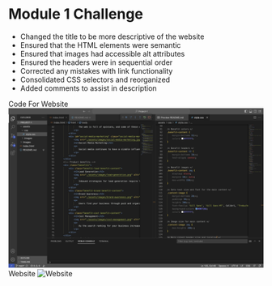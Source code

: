 # Module 1 Challenge
- Changed the title to be more descriptive of the website
- Ensured that the HTML elements were semantic
- Ensured that images had accessible alt attributes
- Ensured the headers were in sequential order
- Corrected any mistakes with link functionality
- Consolidated CSS selectors and reorganized
- Added comments to assist in description

Code For Website 
![Code](<Images/Screenshot 2023-08-19 at 4.41.13 PM.png>)
Website 
![Website](<Images/Screenshot 2023-08-19 at 4.44.12 PM.png>)